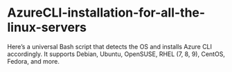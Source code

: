 # AzureCLI-installation-for-all-the-linux-servers
 Here’s a universal Bash script that detects the OS and installs Azure CLI accordingly. It supports Debian, Ubuntu, OpenSUSE, RHEL (7, 8, 9), CentOS, Fedora, and more.
